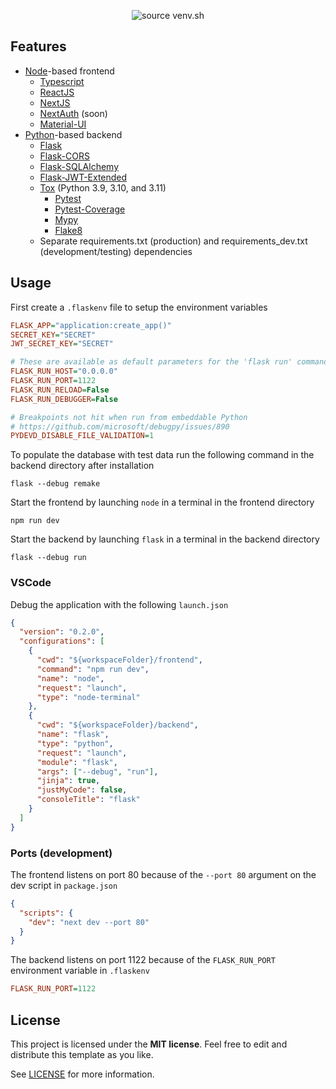 <p align="center">
  <img src="https://i.imgur.com/ZGk0J78.png" title="source venv.sh">
</p>

## Features
* [Node](https://github.com/nodejs/node)-based frontend
  * [Typescript](https://github.com/microsoft/TypeScript)
  * [ReactJS](https://github.com/facebook/react)
  * [NextJS](https://github.com/vercel/next.js)
  * [NextAuth](https://github.com/nextauthjs/next-auth) (soon)
  * [Material-UI](https://github.com/mui/material-ui)
* [Python](https://www.python.org/)-based backend
  * [Flask](https://github.com/pallets/flask)
  * [Flask-CORS](https://github.com/corydolphin/flask-cors)
  * [Flask-SQLAlchemy](https://github.com/pallets-eco/flask-sqlalchemy)
  * [Flask-JWT-Extended](https://github.com/vimalloc/flask-jwt-extended)
  * [Tox](https://github.com/tox-dev/tox) (Python 3.9, 3.10, and 3.11)
    * [Pytest](https://github.com/pytest-dev/pytest)
    * [Pytest-Coverage](https://github.com/pytest-dev/pytest-cov)
    * [Mypy](https://github.com/python/mypy)
    * [Flake8](https://github.com/PyCQA/flake8)
  * Separate requirements.txt (production) and requirements_dev.txt (development/testing) dependencies

## Usage
First create a `.flaskenv` file to setup the environment variables

```ini
FLASK_APP="application:create_app()"
SECRET_KEY="SECRET"
JWT_SECRET_KEY="SECRET"

# These are available as default parameters for the 'flask run' command
FLASK_RUN_HOST="0.0.0.0"
FLASK_RUN_PORT=1122
FLASK_RUN_RELOAD=False
FLASK_RUN_DEBUGGER=False

# Breakpoints not hit when run from embeddable Python
# https://github.com/microsoft/debugpy/issues/890
PYDEVD_DISABLE_FILE_VALIDATION=1
```

To populate the database with test data run the following command in the backend directory after installation

```
flask --debug remake
```


Start the frontend by launching `node` in a terminal in the frontend directory

```
npm run dev
```

Start the backend by launching `flask` in a terminal in the backend directory

```
flask --debug run
```

### VSCode
Debug the application with the following `launch.json`

```json
{
  "version": "0.2.0",
  "configurations": [
    {
      "cwd": "${workspaceFolder}/frontend",
      "command": "npm run dev",
      "name": "node",
      "request": "launch",
      "type": "node-terminal"
    },
    {
      "cwd": "${workspaceFolder}/backend",
      "name": "flask",
      "type": "python",
      "request": "launch",
      "module": "flask",
      "args": ["--debug", "run"],
      "jinja": true,
      "justMyCode": false,
      "consoleTitle": "flask"
    }
  ]
}
````

### Ports (development)

The frontend listens on port 80 because of the `--port 80` argument on the dev script in `package.json`

```json
{
  "scripts": {
    "dev": "next dev --port 80"
  }
}
```

The backend listens on port 1122 because of the `FLASK_RUN_PORT` environment variable in `.flaskenv`

```ini
FLASK_RUN_PORT=1122
```

## License

This project is licensed under the **MIT license**. Feel free to edit and distribute this template as you like.

See [LICENSE](LICENSE) for more information.
